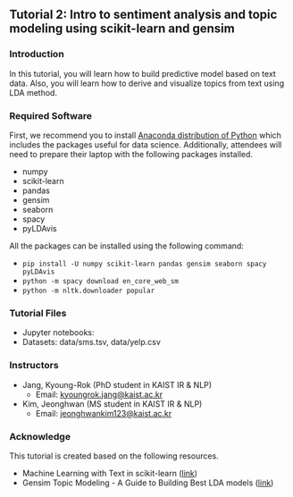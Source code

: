 ## Tutorial 2: Intro to sentiment analysis and topic modeling using scikit-learn and gensim

### Introduction

In this tutorial, you will learn how to build predictive model based on text data. Also, you will learn how to derive and visualize topics from text using LDA method. 

### Required Software

First, we recommend you to install [Anaconda distribution of Python](https://www.anaconda.com) which includes the packages useful for data science. Additionally, attendees will need to prepare their laptop with the following packages installed. 

* numpy
* scikit-learn
* pandas
* gensim
* seaborn
* spacy
* pyLDAvis
  
All the packages can be installed using the following command:

* `pip install -U numpy scikit-learn pandas gensim seaborn spacy pyLDAvis`
* `python -m spacy download en_core_web_sm`
* `python -m nltk.downloader popular`

### Tutorial Files

* Jupyter notebooks: 
* Datasets: data/sms.tsv, data/yelp.csv

### Instructors

* Jang, Kyoung-Rok (PhD student in KAIST IR & NLP)
  * Email: kyoungrok.jang@kaist.ac.kr
* Kim, Jeonghwan (MS student in KAIST IR & NLP)
  * Email: jeonghwankim123@kaist.ac.kr

### Acknowledge

This tutorial is created based on the following resources.

*  Machine Learning with Text in scikit-learn ([link](https://github.com/justmarkham/pycon-2016-tutorial/))
* Gensim Topic Modeling - A Guide to Building Best LDA models ([link](https://www.machinelearningplus.com/topic-modeling-gensim-python/))
